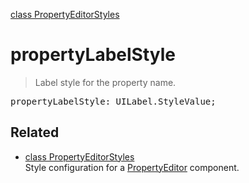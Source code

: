 [class PropertyEditorStyles](PropertyEditorStyles.md)

# propertyLabelStyle

> Label style for the property name.

<pre class="docgen_signature">propertyLabelStyle: UILabel.StyleValue;</pre>

## Related

- [<!--{ref:class}-->class PropertyEditorStyles](PropertyEditorStyles.md) \
    Style configuration for a [PropertyEditor](PropertyEditor.md) component.
